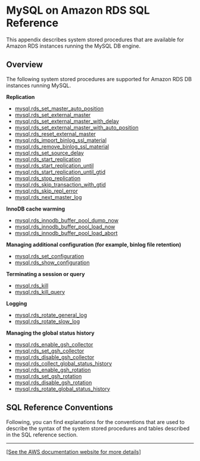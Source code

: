 # MySQL on Amazon RDS SQL Reference<a name="Appendix.MySQL.SQLRef"></a>

This appendix describes system stored procedures that are available for Amazon RDS instances running the MySQL DB engine\.

## Overview<a name="Appendix.MySQL.SQLRef.Overview"></a>

The following system stored procedures are supported for Amazon RDS DB instances running MySQL\.

**Replication** 
+ [mysql\.rds\_set\_master\_auto\_position](mysql_rds_set_master_auto_position.md)
+ [mysql\.rds\_set\_external\_master](mysql_rds_set_external_master.md)
+ [mysql\.rds\_set\_external\_master\_with\_delay](mysql_rds_set_external_master_with_delay.md)
+ [mysql\.rds\_set\_external\_master\_with\_auto\_position](mysql_rds_set_external_master_with_auto_position.md)
+ [mysql\.rds\_reset\_external\_master](mysql_rds_reset_external_master.md)
+ [mysql\.rds\_import\_binlog\_ssl\_material](mysql_rds_import_binlog_ssl_material.md)
+ [mysql\.rds\_remove\_binlog\_ssl\_material](mysql_rds_remove_binlog_ssl_material.md)
+ [mysql\.rds\_set\_source\_delay](mysql_rds_set_source_delay.md)
+ [mysql\.rds\_start\_replication](mysql_rds_start_replication.md)
+ [mysql\.rds\_start\_replication\_until](mysql_rds_start_replication_until.md)
+ [mysql\.rds\_start\_replication\_until\_gtid](mysql_rds_start_replication_until_gtid.md)
+ [mysql\.rds\_stop\_replication](mysql_rds_stop_replication.md)
+ [mysql\.rds\_skip\_transaction\_with\_gtid](mysql_rds_skip_transaction_with_gtid.md)
+ [mysql\.rds\_skip\_repl\_error](mysql_rds_skip_repl_error.md)
+ [mysql\.rds\_next\_master\_log](mysql_rds_next_master_log.md)

**InnoDB cache warming** 
+ [mysql\.rds\_innodb\_buffer\_pool\_dump\_now](mysql_rds_innodb_buffer_pool_dump_now.md)
+ [mysql\.rds\_innodb\_buffer\_pool\_load\_now](mysql_rds_innodb_buffer_pool_load_now.md)
+ [mysql\.rds\_innodb\_buffer\_pool\_load\_abort](mysql_rds_innodb_buffer_pool_load_abort.md)

**Managing additional configuration \(for example, binlog file retention\)** 
+ [mysql\.rds\_set\_configuration](mysql_rds_set_configuration.md)
+ [mysql\.rds\_show\_configuration](mysql_rds_show_configuration.md)

**Terminating a session or query** 
+ [mysql\.rds\_kill](mysql_rds_kill.md)
+ [mysql\.rds\_kill\_query](mysql_rds_kill_query.md)

**Logging** 
+ [mysql\.rds\_rotate\_general\_log](mysql_rds_rotate_general_log.md)
+ [mysql\.rds\_rotate\_slow\_log](mysql_rds_rotate_slow_log.md)

**Managing the global status history** 
+ [mysql\.rds\_enable\_gsh\_collector](mysql_rds_enable_gsh_collector.md)
+ [mysql\.rds\_set\_gsh\_collector](mysql_rds_set_gsh_collector.md)
+ [mysql\.rds\_disable\_gsh\_collector](mysql_rds_disable_gsh_collector.md)
+ [mysql\.rds\_collect\_global\_status\_history](mysql_rds_collect_global_status_history.md)
+ [mysql\.rds\_enable\_gsh\_rotation](mysql_rds_enable_gsh_rotation.md)
+ [mysql\.rds\_set\_gsh\_rotation](mysql_rds_set_gsh_rotation.md)
+ [mysql\.rds\_disable\_gsh\_rotation](mysql_rds_disable_gsh_rotation.md)
+ [mysql\.rds\_rotate\_global\_status\_history](mysql_rds_rotate_global_status_history.md)

## SQL Reference Conventions<a name="RDS_SQL_reference_conventions"></a>

Following, you can find explanations for the conventions that are used to describe the syntax of the system stored procedures and tables described in the SQL reference section\. 


****  
[\[See the AWS documentation website for more details\]](http://docs.aws.amazon.com/AmazonRDS/latest/UserGuide/Appendix.MySQL.SQLRef.html)